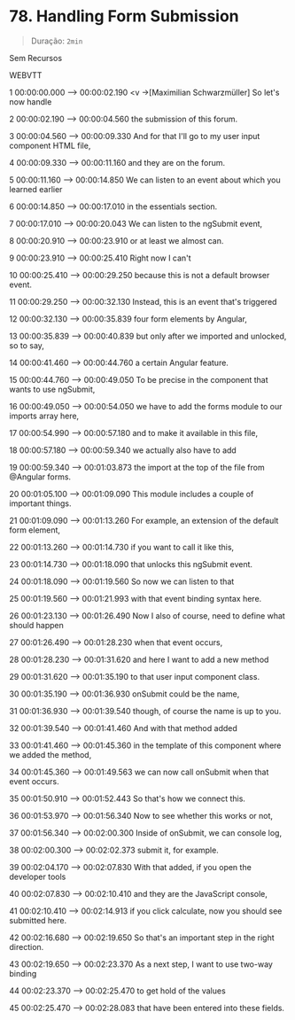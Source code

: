 # 78. Handling Form Submission

> Duração: `2min`

Sem Recursos

WEBVTT

1
00:00:00.000 --> 00:00:02.190
<v ->[Maximilian Schwarzmüller] So let's now handle</v>

2
00:00:02.190 --> 00:00:04.560
the submission of this forum.

3
00:00:04.560 --> 00:00:09.330
And for that I'll go to my user input component HTML file,

4
00:00:09.330 --> 00:00:11.160
and they are on the forum.

5
00:00:11.160 --> 00:00:14.850
We can listen to an event about which you learned earlier

6
00:00:14.850 --> 00:00:17.010
in the essentials section.

7
00:00:17.010 --> 00:00:20.043
We can listen to the ngSubmit event,

8
00:00:20.910 --> 00:00:23.910
or at least we almost can.

9
00:00:23.910 --> 00:00:25.410
Right now I can't

10
00:00:25.410 --> 00:00:29.250
because this is not a default browser event.

11
00:00:29.250 --> 00:00:32.130
Instead, this is an event that's triggered

12
00:00:32.130 --> 00:00:35.839
four form elements by Angular,

13
00:00:35.839 --> 00:00:40.839
but only after we imported and unlocked, so to say,

14
00:00:41.460 --> 00:00:44.760
a certain Angular feature.

15
00:00:44.760 --> 00:00:49.050
To be precise in the component that wants to use ngSubmit,

16
00:00:49.050 --> 00:00:54.050
we have to add the forms module to our imports array here,

17
00:00:54.990 --> 00:00:57.180
and to make it available in this file,

18
00:00:57.180 --> 00:00:59.340
we actually also have to add

19
00:00:59.340 --> 00:01:03.873
the import at the top of the file from @Angular forms.

20
00:01:05.100 --> 00:01:09.090
This module includes a couple of important things.

21
00:01:09.090 --> 00:01:13.260
For example, an extension of the default form element,

22
00:01:13.260 --> 00:01:14.730
if you want to call it like this,

23
00:01:14.730 --> 00:01:18.090
that unlocks this ngSubmit event.

24
00:01:18.090 --> 00:01:19.560
So now we can listen to that

25
00:01:19.560 --> 00:01:21.993
with that event binding syntax here.

26
00:01:23.130 --> 00:01:26.490
Now I also of course, need to define what should happen

27
00:01:26.490 --> 00:01:28.230
when that event occurs,

28
00:01:28.230 --> 00:01:31.620
and here I want to add a new method

29
00:01:31.620 --> 00:01:35.190
to that user input component class.

30
00:01:35.190 --> 00:01:36.930
onSubmit could be the name,

31
00:01:36.930 --> 00:01:39.540
though, of course the name is up to you.

32
00:01:39.540 --> 00:01:41.460
And with that method added

33
00:01:41.460 --> 00:01:45.360
in the template of this component where we added the method,

34
00:01:45.360 --> 00:01:49.563
we can now call onSubmit when that event occurs.

35
00:01:50.910 --> 00:01:52.443
So that's how we connect this.

36
00:01:53.970 --> 00:01:56.340
Now to see whether this works or not,

37
00:01:56.340 --> 00:02:00.300
Inside of onSubmit, we can console log,

38
00:02:00.300 --> 00:02:02.373
submit it, for example.

39
00:02:04.170 --> 00:02:07.830
With that added, if you open the developer tools

40
00:02:07.830 --> 00:02:10.410
and they are the JavaScript console,

41
00:02:10.410 --> 00:02:14.913
if you click calculate, now you should see submitted here.

42
00:02:16.680 --> 00:02:19.650
So that's an important step in the right direction.

43
00:02:19.650 --> 00:02:23.370
As a next step, I want to use two-way binding

44
00:02:23.370 --> 00:02:25.470
to get hold of the values

45
00:02:25.470 --> 00:02:28.083
that have been entered into these fields.

